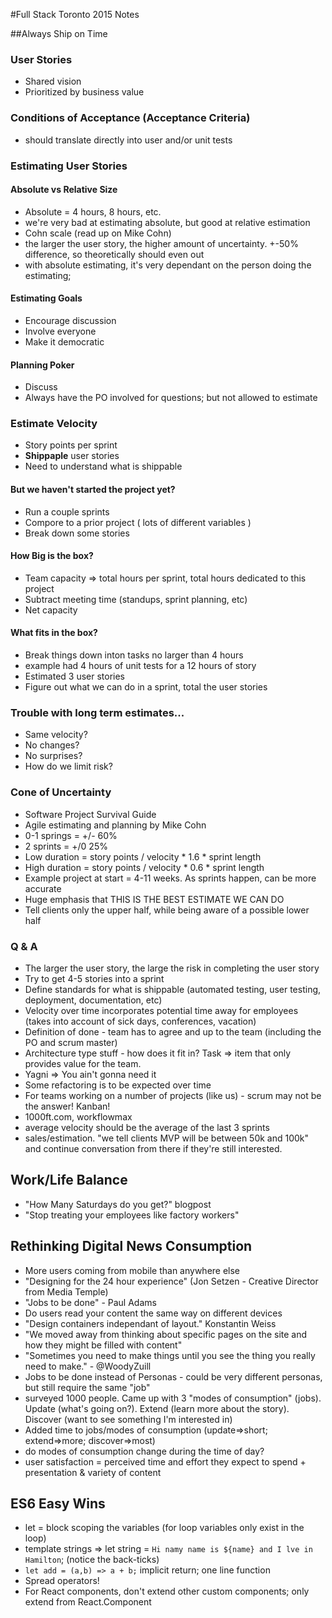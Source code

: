 #Full Stack Toronto 2015 Notes

##Always Ship on Time

### User Stories
* Shared vision
* Prioritized by business value

### Conditions of Acceptance (Acceptance Criteria)
* should translate directly into user and/or unit tests

### Estimating User Stories

#### Absolute vs Relative Size
* Absolute = 4 hours, 8 hours, etc.
* we're very bad at estimating absolute, but good at relative estimation
* Cohn scale (read up on Mike Cohn)
* the larger the user story, the higher amount of uncertainty. +-50% difference, so theoretically should even out
* with absolute estimating, it's very dependant on the person doing the estimating; 

#### Estimating Goals
* Encourage discussion
* Involve everyone
* Make it democratic

#### Planning Poker
* Discuss
* Always have the PO involved for questions; but not allowed to estimate

### Estimate Velocity
* Story points per sprint
* **Shippaple** user stories
* Need to understand what is shippable

#### But we haven't started the project yet?
* Run a couple sprints
* Compore to a prior project ( lots of different variables )
* Break down some stories

#### How Big is the box?
* Team capacity => total hours per sprint, total hours dedicated to this project
* Subtract meeting time (standups, sprint planning, etc)
* Net capacity

#### What fits in the box?
* Break things down inton tasks no larger than 4 hours
* example had 4 hours of unit tests for a 12 hours of story
* Estimated 3 user stories
* Figure out what we can do in a sprint, total the user stories

### Trouble with long term estimates...
* Same velocity?
* No changes?
* No surprises?
* How do we limit risk?

### Cone of Uncertainty
* Software Project Survival Guide
* Agile estimating and planning by Mike Cohn
* 0-1 springs = +/- 60%
* 2 sprints = +/0 25%
* Low duration = story points / velocity * 1.6 * sprint length
* High duration = story points / velocity * 0.6 * sprint length
* Example project at start = 4-11 weeks. As sprints happen, can be more accurate
* Huge emphasis that THIS IS THE BEST ESTIMATE WE CAN DO 
* Tell clients only the upper half, while being aware of a possible lower half

### Q & A
* The larger the user story, the large the risk in completing the user story
* Try to get 4-5 stories into a sprint
* Define standards for what is shippable (automated testing, user testing, deployment, documentation, etc)
* Velocity over time incorporates potential time away for employees (takes into account of sick days, conferences, vacation)
* Definition of done - team has to agree and up to the team (including the PO and scrum master)
* Architecture type stuff - how does it fit in? Task => item that only provides value for the team. 
* Yagni => You ain't gonna need it
* Some refactoring is to be expected over time
* For teams working on a number of projects (like us) - scrum may not be the answer! Kanban!
* 1000ft.com, workflowmax
* average velocity should be the average of the last 3 sprints
* sales/estimation. "we tell clients MVP will be between 50k and 100k" and continue conversation from there if they're still interested.

## Work/Life Balance

* "How Many Saturdays do you get?" blogpost
* "Stop treating your employees like factory workers"


## Rethinking Digital News Consumption
* More users coming from mobile than anywhere else
* "Designing for the 24 hour experience" (Jon Setzen - Creative Director from Media Temple)
* "Jobs to be done" - Paul Adams
* Do users read your content the same way on different devices
* "Design containers independant of layout." Konstantin Weiss
* "We moved away from thinking about specific pages on the site and how they might be filled with content"
* "Sometimes you need to make things until you see the thing you really need to make." - @WoodyZuill
* Jobs to be done instead of Personas - could be very different personas, but still require the same "job"
* surveyed 1000 people. Came up with 3 "modes of consumption" (jobs). Update (what's going on?). Extend (learn more about the story). Discover (want to see something I'm interested in)
* Added time to jobs/modes of consumption (update=>short; extend=>more; discover=>most)
* do modes of consumption change during the time of day?
* user satisfaction = perceived time and effort they expect to spend + presentation & variety of content

## ES6 Easy Wins
* let = block scoping the variables (for loop variables only exist in the loop)
* template strings => let string = ``Hi namy name is ${name} and I lve in Hamilton``; (notice the back-ticks)
* `let add = (a,b) => a + b;` implicit return; one line function
* Spread operators!
* For React components, don't extend other custom components; only extend from React.Component

